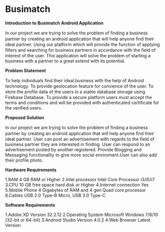 # Busimatch

**Introduction to Busimatch Android Application**

In our project we are trying to solve the problem of ﬁnding a business partner by creating an android application that will help anyone ﬁnd their ideal partner.
Using our platform which will provide the function of applying ﬁlters and searching for business partners in accordance with the ﬁeld of interest of the user.
This application will solve the problem of starting a business with a partner to a great extend with its potential.

**Problem Statement**

To help individuals ﬁnd their ideal  business with the help of Android technology.
To provide geolocation feature for convience of the user.
To store the proﬁle data of the users in a  stable database storage using Firebase  Database.
To provide a secure platform users must accept the terms and conditions and will be provided with authenticated certificate for the verified users.

**Proposed Solution**

In our project we are trying to solve the  problem of ﬁnding a business partner by creating an android application that will help anyone  ﬁnd their ideal partner. 
User can post an advertisement with regards to the field of business partner they are interested in finding. User can respond to an advertisement posted by another registered. 
Provide Blogging and Messaging functionality to give more social enviroment.User can also add their profile photo. 

**Hardware Requirements**

1.RAM 4 GB RAM or Higher
2.Intel processor Intel Core Processor i3/i5/i7
3.CPU 10 GB free space hard disk or Higher
4.Internet connection Yes
5.Mobile Phone 4 Gigabytes of RAM  and 4 gen Quad core processor
6.Cables USB 2.0 Type-B Micro, USB 3.0 Type-C

**Software Requirements**

1.Adobe XD Version 32.2.12
2.Operating System Microsoft Windows 7/8/10 (32-bit or 64-bit)
3.Android Studio Version 4.0.2
4.Web Browser Latest Version



